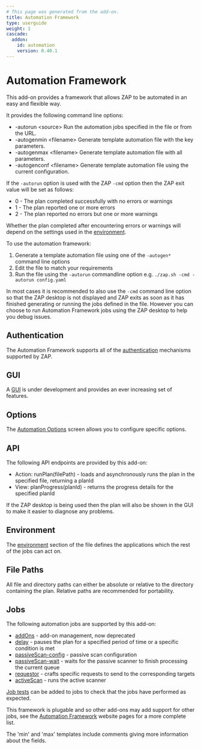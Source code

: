 ```yaml
---
# This page was generated from the add-on.
title: Automation Framework
type: userguide
weight: 1
cascade:
  addon:
    id: automation
    version: 0.40.1
---
```


# Automation Framework

This add-on provides a framework that allows ZAP to be automated in an easy and flexible way.

It provides the following command line options:

* -autorun \<source\> Run the automation jobs specified in the file or from the URL.
* -autogenmin \<filename\> Generate template automation file with the key parameters.
* -autogenmax \<filename\> Generate template automation file with all parameters.
* -autogenconf \<filename\> Generate template automation file using the current configuration.

If the `-autorun` option is used with the ZAP `-cmd` option then the ZAP exit value will be set as follows:

* 0 - The plan completed successfully with no errors or warnings
* 1 - The plan reported one or more errors
* 2 - The plan reported no errors but one or more warnings

Whether the plan completed after encountering errors or warnings will depend on the settings used in the [environment](/docs/desktop/addons/automation-framework/environment/).

To use the automation framework:

1. Generate a template automation file using one of the `-autogen*` command line options
2. Edit the file to match your requirements
3. Run the file using the `-autorun` commandline option e.g. `./zap.sh -cmd -autorun config.yaml`

In most cases it is recommended to also use the `-cmd` command line option so that the ZAP desktop is not displayed and ZAP exits as soon as it has finished generating or running the jobs defined in the file. However you can choose to run Automation Framework jobs using the ZAP desktop to help you debug issues.

## Authentication

The Automation Framework supports all of the [authentication](/docs/desktop/addons/automation-framework/authentication/) mechanisms supported by ZAP.

## GUI

A [GUI](/docs/desktop/addons/automation-framework/gui/) is under development and provides an ever increasing set of features.

## Options

The [Automation Options](/docs/desktop/addons/automation-framework/options/) screen allows you to configure specific options.

## API

The following API endpoints are provided by this add-on:

* Action: runPlan(filePath) - loads and asynchronously runs the plan in the specified file, returning a planId
* View: planProgress(planId) - returns the progress details for the specified planId

If the ZAP desktop is being used then the plan will also be shown in the GUI to make it easier to diagnose any problems.

## Environment

The [environment](/docs/desktop/addons/automation-framework/environment/) section of the file defines the applications which the rest of the jobs can act on.

## File Paths

All file and directory paths can either be absolute or relative to the directory containing the plan. Relative paths are recommended for portability.

## Jobs

The following automation jobs are supported by this add-on:

* [addOns](/docs/desktop/addons/automation-framework/job-addons/) - add-on management, now deprecated
* [delay](/docs/desktop/addons/automation-framework/job-delay/) - pauses the plan for a specified period of time or a specific condition is met
* [passiveScan-config](/docs/desktop/addons/automation-framework/job-pscanconf/) - passive scan configuration
* [passiveScan-wait](/docs/desktop/addons/automation-framework/job-pscanwait/) - waits for the passive scanner to finish processing the current queue
* [requestor](/docs/desktop/addons/automation-framework/job-requestor/) - crafts specific requests to send to the corresponding targets
* [activeScan](/docs/desktop/addons/automation-framework/job-ascan/) - runs the active scanner

[Job tests](/docs/desktop/addons/automation-framework/tests/) can be added to jobs to check that the jobs have performed as expected.

This framework is plugable and so other add-ons may add support for other jobs, see the
[Automation Framework](/docs/automate/automation-framework/) website pages for a more complete list.

The 'min' and 'max' templates include comments giving more information about the fields.
